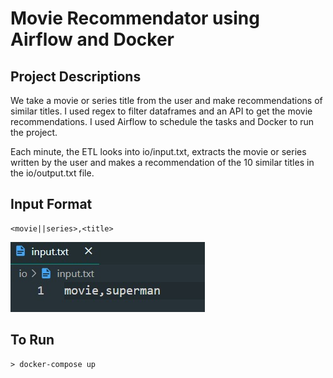 # Movie Recommendator using Airflow and Docker

## Project Descriptions
We take a movie or series title from the user and make recommendations of similar titles. I used regex to filter dataframes and
an API to get the movie recommendations. I used Airflow to schedule the tasks and Docker to run the project.

Each minute, the ETL looks into io/input.txt, extracts the movie or series written by the user and makes a recommendation of the 10 similar
titles in the io/output.txt file.

## Input Format
    <movie||series>,<title>

![Input](data/input.jpeg)

## To Run
    > docker-compose up